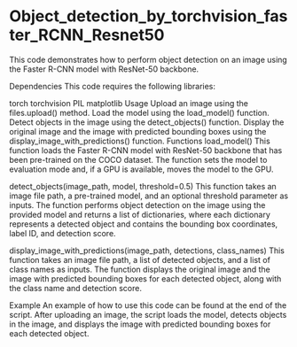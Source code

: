 # Object_detection_by_torchvision_faster_RCNN_Resnet50
This code demonstrates how to perform object detection on an image using the Faster R-CNN model with ResNet-50 backbone.

Dependencies
This code requires the following libraries:

torch
torchvision
PIL
matplotlib
Usage
Upload an image using the files.upload() method.
Load the model using the load_model() function.
Detect objects in the image using the detect_objects() function.
Display the original image and the image with predicted bounding boxes using the display_image_with_predictions() function.
Functions
load_model()
This function loads the Faster R-CNN model with ResNet-50 backbone that has been pre-trained on the COCO dataset. The function sets the model to evaluation mode and, if a GPU is available, moves the model to the GPU.

detect_objects(image_path, model, threshold=0.5)
This function takes an image file path, a pre-trained model, and an optional threshold parameter as inputs. The function performs object detection on the image using the provided model and returns a list of dictionaries, where each dictionary represents a detected object and contains the bounding box coordinates, label ID, and detection score.

display_image_with_predictions(image_path, detections, class_names)
This function takes an image file path, a list of detected objects, and a list of class names as inputs. The function displays the original image and the image with predicted bounding boxes for each detected object, along with the class name and detection score.

Example
An example of how to use this code can be found at the end of the script. After uploading an image, the script loads the model, detects objects in the image, and displays the image with predicted bounding boxes for each detected object.
